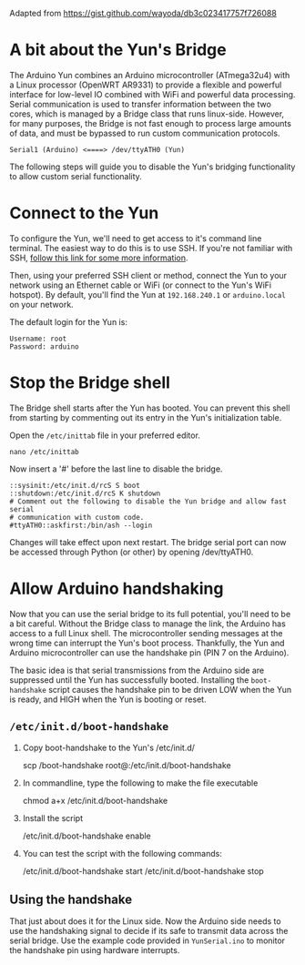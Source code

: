 Adapted from https://gist.github.com/wayoda/db3c023417757f726088

# A bit about the Yun's Bridge

The Arduino Yun combines an Arduino microcontroller (ATmega32u4) with a Linux processor (OpenWRT AR9331) to provide a flexible and powerful interface for low-level IO combined with WiFi and powerful data processing. Serial communication is used to transfer information between the two cores, which is managed by a Bridge class that runs linux-side. However, for many purposes, the Bridge is not fast enough to process large amounts of data, and must be bypassed to run custom communication protocols.

    Serial1 (Arduino) <====> /dev/ttyATH0 (Yun)

The following steps will guide you to disable the Yun's bridging functionality to allow custom serial functionality.

# Connect to the Yun

To configure the Yun, we'll need to get access to it's command line terminal. The easiest way to do this is to use SSH.
If you're not familiar with SSH, [follow this link for some more information](https://www.arduino.cc/en/Tutorial/LinuxCLI).

Then, using your preferred SSH client or method, connect the Yun to your network using an Ethernet cable or WiFi (or connect to the Yun's WiFi hotspot). By default, you'll find the Yun at `192.168.240.1` or `arduino.local` on your network.

The default login for the Yun is:

    Username: root
    Password: arduino

# Stop the Bridge shell

The Bridge shell starts after the Yun has booted. You can prevent this shell from starting by commenting out its entry in the Yun's initialization table.

Open the `/etc/inittab` file in your preferred editor.

    nano /etc/inittab

Now insert a '#' before the last line to disable the bridge.

    ::sysinit:/etc/init.d/rcS S boot
    ::shutdown:/etc/init.d/rcS K shutdown
    # Comment out the following to disable the Yun bridge and allow fast serial
    # communication with custom code.
    #ttyATH0::askfirst:/bin/ash --login

Changes will take effect upon next restart. The bridge serial port can now be accessed through Python (or other) by opening /dev/ttyATH0.

# Allow Arduino handshaking

Now that you can use the serial bridge to its full potential, you'll need to be a bit careful. Without the Bridge class to manage the link, the Arduino has access to a full Linux shell. The microcontroller sending messages at the wrong time can interrupt the Yun's boot process. Thankfully, the Yun and Arduino microcontroller can use the handshake pin (PIN 7 on the Arduino).

The basic idea is that serial transmissions from the Arduino side are suppressed until the Yun has successfully booted. Installing the `boot-handshake` script causes the handshake pin to be driven LOW when the Yun is ready, and HIGH when the Yun is booting or reset.

## `/etc/init.d/boot-handshake`


1) Copy boot-handshake to the Yun's /etc/init.d/

    scp <local path>/boot-handshake root@<yun address>:/etc/init.d/boot-handshake

2) In commandline, type the following to make the file executable

    chmod a+x /etc/init.d/boot-handshake

3) Install the script

    /etc/init.d/boot-handshake enable

4) You can test the script with the following commands:

    /etc/init.d/boot-handshake start
    /etc/init.d/boot-handshake stop


## Using the handshake

That just about does it for the Linux side. Now the Arduino side needs to use the handshaking signal to decide if its safe to transmit data across the serial bridge. Use the example code provided in `YunSerial.ino` to monitor the handshake pin using hardware interrupts.
